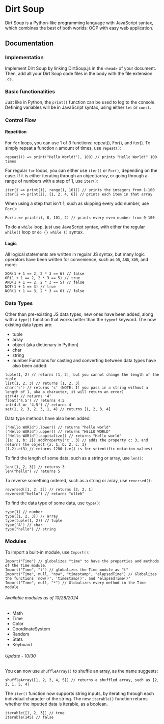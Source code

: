 # Dirt Soup
Dirt Soup is a Python-like programming language with JavaScript syntax, which combines the best of both worlds: OOP with easy web application.

## Documentation
### Implementation
Implement Dirt Soup by linking DirtSoup.js in the `<head>` of your document.
Then, add all your Dirt Soup code files in the body with the file extension `.ds`.

### Basic functionalities
Just like in Python, the `print()` function can be used to log to the console.
Defining variables will be in JavaScript syntax, using either `let` or `const`.

### Control Flow
#### Repetition
For `for` loops, you can use 1 of 3 functions: repeat(), For(), and iter().
To simply repeat a function `n` amount of times, use `repeat()`:
```
repeat(() => print("Hello World!"), 100) // prints "Hello World!" 100 times
```
For regular `for` loops, you can either use `iter()` or `For()`, depending on the case. If it is either iterating through an object/array, or going through a range of numbers with a step of 1, use `iter()`:
```
iter(i => print(i), range(1, 101)) // prints the integers from 1-100
iter(i => print(i), [1, 2, 4, 6]) // prints each item in that array
```
When using a step that isn't 1, such as skipping every odd number, use `For()`:
```
For(i => print(i), 0, 101, 2) // prints every even number from 0-100
```

To do a `while` loop, just use JavaScript syntax, with either the regular `while()` loop or `do {} while ()` syntax.

#### Logic
All logical statements are written in regular JS syntax, but many logic operators have been written for convenience, such as `OR`, `AND`, `XOR`, and more:
```
XOR(1 + 1 == 2, 2 * 3 == 6) // false
OR(1 + 1 == 2, 2 * 3 == 5) // true
AND(1 + 1 == 2, 2 * 3 == 5) // false
NOT(1 + 1 == 3) // true
NOR(1 + 1 == 3, 2 * 3 == 6) // false
```

### Data Types
Other than pre-existing JS data types, new ones have been added, along with a `type()` function that works better than the `typeof` keyword.
The now existing data types are:
- tuple
- array
- object (aka dictionary in Python)
- char
- string
- number
Functions for casting and converting between data types have also been added:
```
tuple(1, 2) // returns [1, 2], but you cannot change the length of the tuple
list(1, 2, 3) // returns [1, 2, 3]
char('s') // returns 's' (NOTE: If you pass in a string without a length of 1, aka a character, it will return an error)
str(4) // returns '4'
float('4.5') // returns 4.5
int(4.5 or '4.5') // returns 4
set(1, 2, 3, 2, 3, 1, 4) // returns [1, 2, 3, 4]
```
Data type methods have also been added:
```
("Hello WORld").lower() // returns "hello world"
("Hello WORld").upper() // returns "HELLO WORLD"
("Hello WORld").capitalize() // returns "Hello world"
({a: 1, b: 2}).addProperty('c', 3) // adds the property c: 3, and returns the object {a: 1, b: 2, c: 3}
(1.2).e(3) // returns 1200 (.e() is for scientific notation values)
```
To find the length of some data, such as a string or array, use `len()`:
```
len([1, 2, 3]) // returns 3
len("hello") // returns 5
```
To reverse something ordered, such as a string or array, use `reversed()`:
```
reversed([1, 2, 3]) // returns [3, 2, 1]
reversed("hello") // returns "olleh"
```
To find the data type of some data, use `type()`:
```
type(1) // number
type([1, 2, 3]) // array
type(tuple(1, 2)) // tuple
type('A') // char
type("hello") // string
```

### Modules
To import a built-in module, use `Import()`:
```
Import("Time") // globalizes "time" to have the properties and methods of the Time module.
Import("Time", "t") // globalizes the Time module as "t"
Import("Time", null, "now", "timestamp", "elapsedTime") // Globalizes the functions 'now()', 'timestamp()', and 'elapsedTime()'
Import("Time", null, "*") // Globalizes every method in the Time module
```
###### Available modules as of 10/28/2024
- Math
- Time
- Color
- CoordinateSystem
- Random
- Stats
- Keyboard
###### Update - 10/30
You can now use `shuffleArray()` to shuffle an array, as the name suggests:
```
shuffleArray([1, 2, 3, 4, 5]) // returns a shuffled array, such as [2, 3, 1, 5, 4]
```
The `iter()` function now supports string inputs, by iterating through each individual character of the string.
The new `iterable()` function returns whether the inputted data is iterable, as a boolean.
```
iterable([1, 2, 3]) // true
iterable(145) // false
```
